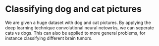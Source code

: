 # Classifying dog and cat pictures
We are given a huge dataset with dog and cat pictures. By applying the deep learning technique convolutional neural netowrks, we can seperate cats vs dogs. This can also be applied to more general problems, for instance classifying different brain tumors. 
